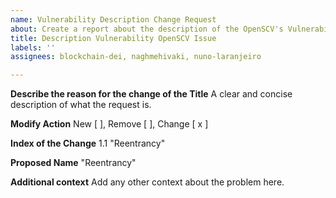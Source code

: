 ```yaml
---
name: Vulnerability Description Change Request
about: Create a report about the description of the OpenSCV's Vulnerability
title: Description Vulnerability OpenSCV Issue
labels: ''
assignees: blockchain-dei, naghmehivaki, nuno-laranjeiro

---
```


**Describe the reason for the change of the Title**
A clear and concise description of what the request is.

**Modify Action**
New [  ], Remove [  ],  Change [ x ] 

**Index of the Change**
1.1 "Reentrancy"

**Proposed Name**
"Reentrancy"

**Additional context**
Add any other context about the problem here.
